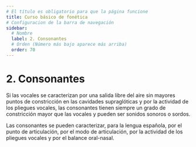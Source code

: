 ```yaml
---
# El título es obligatorio para que la página funcione
title: Curso básico de fonética
# Configuracion de la barra de navegación
sidebar:
  # Nombre
  label: 2. Consonantes
  # Orden (Número más bajo aparece más arriba)
  order: 70
---
```

# 2. Consonantes

Si las vocales se caracterizan por una salida libre del aire sin mayores puntos de constricción en las cavidades supraglóticas y por la actividad de los pliegues vocales, las consonantes tienen siempre un grado de constricción mayor que las vocales y pueden ser sonidos sonoros o sordos.

Las consonantes se pueden caracterizar, para la lengua española, por el punto de articulación, por el modo de articulación, por la actividad de los pliegues vocales y por el balance oral-nasal.


